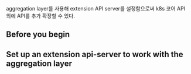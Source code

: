aggregation layer를 사용해 extension API server를 설정함으로써 k8s 코어 API 외에 API를 추가 확장할 수 있다.

## Before you begin

## Set up an extension api-server to work with the aggregation layer